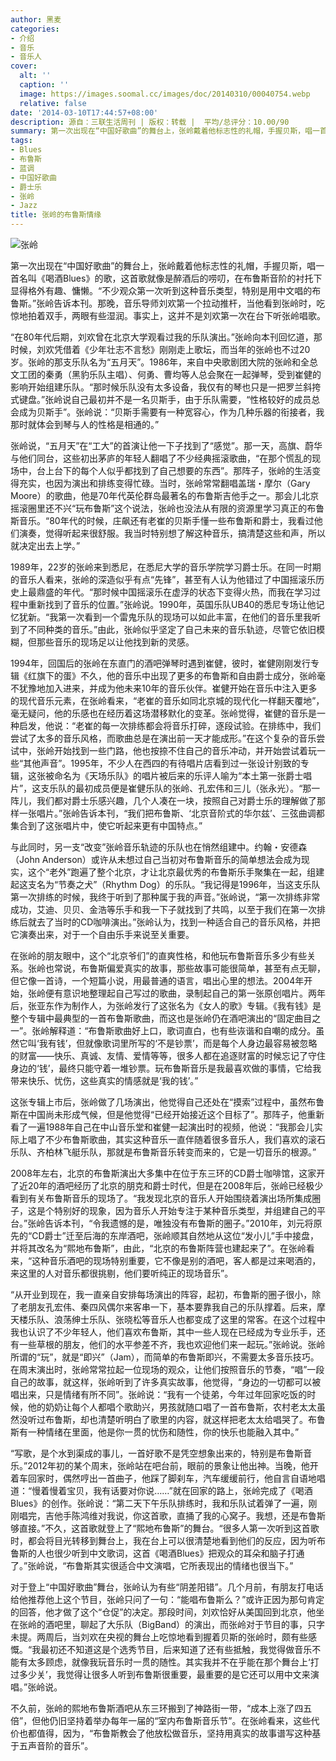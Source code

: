 ```yaml
---
author: 黑麦
categories:
- 介绍
- 音乐
- 音乐人
cover:
  alt: ''
  caption: ''
  image: https://images.soomal.cc/images/doc/20140310/00040754.webp
  relative: false
date: '2014-03-10T17:44:57+08:00'
description: 源自：三联生活周刊 | 版权：转载 |  平均/总评分：10.00/90
summary: 第一次出现在“中国好歌曲”的舞台上，张岭戴着他标志性的礼帽，手握贝斯，唱一首名叫《喝酒Blues》的歌，这首歌就像是醉酒后的唠叨，在布鲁斯音阶的衬托下显得格外有趣、慵懒。“不少观众第一次听到这种音乐类型，特别是用中文唱的布鲁斯。”张岭告诉本刊。那晚，音乐导师刘欢第一个拉动推杆，当他看到张岭时，吃惊地拍着双手，两眼有些湿润……
tags:
- Blues
- 布鲁斯
- 蓝调
- 中国好歌曲
- 爵士乐
- 张岭
- Jazz
title: 张岭的布鲁斯情缘
---
```


![张岭](https://images.soomal.cc/images/doc/20140310/00040753_01.webp)





第一次出现在“中国好歌曲”的舞台上，张岭戴着他标志性的礼帽，手握贝斯，唱一首名叫《喝酒Blues》的歌，这首歌就像是醉酒后的唠叨，在布鲁斯音阶的衬托下显得格外有趣、慵懒。“不少观众第一次听到这种音乐类型，特别是用中文唱的布鲁斯。”张岭告诉本刊。那晚，音乐导师刘欢第一个拉动推杆，当他看到张岭时，吃惊地拍着双手，两眼有些湿润。事实上，这并不是刘欢第一次在台下听张岭唱歌。

“在80年代后期，刘欢曾在北京大学观看过我的乐队演出。”张岭向本刊回忆道，那时候，刘欢凭借着《少年壮志不言愁》刚刚走上歌坛，而当年的张岭也不过20岁。张岭的那支乐队名为“五月天”。1986年，来自中央歌剧团大院的张岭和全总文工团的秦勇（黑豹乐队主唱）、何勇、曹均等人总会聚在一起弹琴，受到崔健的影响开始组建乐队。“那时候乐队没有太多设备，我仅有的琴也只是一把罗兰斜挎式键盘。”张岭说自己最初并不是一名贝斯手，由于乐队需要，“性格较好的成员总会成为贝斯手”。张岭说：“贝斯手需要有一种宽容心，作为几种乐器的衔接者，我那时就体会到琴与人的性格是相通的。”

张岭说，“五月天”在“工大”的首演让他一下子找到了“感觉”。那一天，高旗、蔚华与他们同台，这些初出茅庐的年轻人翻唱了不少经典摇滚歌曲，“在那个慌乱的现场中，台上台下的每个人似乎都找到了自己想要的东西”。那阵子，张岭的生活变得充实，也因为演出和排练变得忙碌。当时，张岭常常翻唱盖瑞・摩尔（Gary Moore）的歌曲，他是70年代英伦群岛最著名的布鲁斯吉他手之一。那会儿北京摇滚圈里还不兴“玩布鲁斯”这个说法，张岭也没法从有限的资源里学习真正的布鲁斯音乐。“80年代的时候，庄飙还有老崔的贝斯手懂一些布鲁斯和爵士，我看过他们演奏，觉得听起来很舒服。我当时特别想了解这种音乐，搞清楚这些和声，所以就决定出去上学。”

1989年，22岁的张岭来到悉尼，在悉尼大学的音乐学院学习爵士乐。在同一时期的音乐人看来，张岭的深造似乎有点“先锋”，甚至有人认为他错过了中国摇滚乐历史上最鼎盛的年代。“那时候中国摇滚乐在虚浮的状态下变得火热，而我在学习过程中重新找到了音乐的位置。”张岭说。1990年，英国乐队UB40的悉尼专场让他记忆犹新。“我第一次看到一个雷鬼乐队的现场可以如此丰富，在他们的音乐里我听到了不同种类的音乐。”由此，张岭似乎坚定了自己未来的音乐轨迹，尽管它依旧模糊，但那些音乐的现场足以让他找到新的灵感。

1994年，回国后的张岭在东直门的酒吧弹琴时遇到崔健，彼时，崔健刚刚发行专辑《红旗下的蛋》不久，他的音乐中出现了更多的布鲁斯和自由爵士成分，张岭毫不犹豫地加入进来，并成为他未来10年的音乐伙伴。崔健开始在音乐中注入更多的现代音乐元素，在张岭看来，“老崔的音乐如同北京城的现代化一样翻天覆地”，毫无疑问，他的乐感也在经历着这场潜移默化的变革。张岭觉得，崔健的音乐是一种启发，他说：“老崔的每一次排练都会将音乐打碎，逐段试验。在排练中，我们尝试了太多的音乐风格，而歌曲总是在演出前一天才能成形。”在这个复杂的音乐尝试中，张岭开始找到一些门路，他也按捺不住自己的音乐冲动，并开始尝试着玩一些“其他声音”。1995年，不少人在西四的有待唱片店看到过一张设计别致的专辑，这张被命名为《天场乐队》的唱片被后来的乐评人喻为“本土第一张爵士唱片”，这支乐队的最初成员便是崔健乐队的张岭、孔宏伟和三儿（张永光）。“那一阵儿，我们都对爵士乐感兴趣，几个人凑在一块，按照自己对爵士乐的理解做了那样一张唱片。”张岭告诉本刊，“我们把布鲁斯、‘北京音阶式的华尔兹’、三弦曲调都集合到了这张唱片中，使它听起来更有中国特点。” 

与此同时，另一支“改变”张岭音乐轨迹的乐队也在悄然组建中。约翰・安德森（John Anderson）或许从未想过自己当初对布鲁斯音乐的简单想法会成为现实，这个“老外”跑遍了整个北京，才让北京最优秀的布鲁斯乐手聚集在一起，组建起这支名为“节奏之犬”（Rhythm Dog）的乐队。“我记得是1996年，当这支乐队第一次排练的时候，我终于听到了那种属于我的声音。”张岭说，“第一次排练非常成功，艾迪、贝贝、金浩等乐手和我一下子就找到了共鸣，以至于我们在第一次排练后就去了当时的CD咖啡演出。”张岭认为，找到一种适合自己的音乐风格，并把它演奏出来，对于一个自由乐手来说至关重要。

在张岭的朋友眼中，这个“北京爷们”的直爽性格，和他玩布鲁斯音乐多少有些关系。张岭也常说，布鲁斯偏爱真实的故事，那些故事可能很简单，甚至有点无聊，但它像一首诗，一个短篇小说，用最普通的语言，唱出心里的想法。2004年开始，张岭便有意识地整理起自己写过的歌曲，录制起自己的第一张原创唱片。两年后，张亚东作为制作人，为张岭发行了这张名为《女人的歌》专辑。《我有钱》是整个专辑中最典型的一首布鲁斯歌曲，而这也是张岭仍在酒吧演出的“固定曲目之一”。张岭解释道：“布鲁斯歌曲好上口，歌词直白，也有些诙谐和自嘲的成分。虽然它叫‘我有钱’，但就像歌词里所写的‘不是钞票’，而是每个人身边最容易被忽略的财富――快乐、真诚、友情、爱情等等，很多人都在追逐财富的时候忘记了守住身边的‘钱’，最终只能守着一堆钞票。玩布鲁斯音乐是我最喜欢做的事情，它给我带来快乐、忧伤，这些真实的情感就是‘我的钱’。”

这张专辑上市后，张岭做了几场演出，他觉得自己还处在“摸索”过程中，虽然布鲁斯在中国尚未形成气候，但是他觉得“已经开始接近这个目标了”。那阵子，他重新看了一遍1988年自己在中山音乐堂和崔健一起演出时的视频，他说：“我那会儿实际上唱了不少布鲁斯歌曲，其实这种音乐一直伴随着很多音乐人，我们喜欢的滚石乐队、齐柏林飞艇乐队，那就是布鲁斯音乐转变而来的，它是一切音乐的根源。”

2008年左右，北京的布鲁斯演出大多集中在位于东三环的CD爵士咖啡馆，这家开了近20年的酒吧经历了北京的朋克和爵士时代，但是在2008年后，张岭已经极少看到有关布鲁斯音乐的现场了。“我发现北京的音乐人开始围绕着演出场所集成圈子，这是个特别好的现象，因为音乐人开始专注于某种音乐类型，并组建自己的平台。”张岭告诉本刊，“令我遗憾的是，唯独没有布鲁斯的圈子。”2010年，刘元将原先的“CD爵士”迁至后海的东岸酒吧，张岭顺其自然地从这位“发小儿”手中接盘，并将其改名为“熙地布鲁斯”，由此，“北京的布鲁斯阵营也建起来了”。在张岭看来，“这种音乐酒吧的现场特别重要，它不像是别的酒吧，客人都是过来喝酒的，来这里的人对音乐都很挑剔，他们要听纯正的现场音乐”。

“从开业到现在，我一直亲自安排每场演出的阵容，起初，布鲁斯的圈子很小，除了老朋友孔宏伟、秦四风偶尔来客串一下，基本要靠我自己的乐队撑着。后来，摩天楼乐队、浪荡绅士乐队、张晓松等音乐人也都变成了这里的常客。在这个过程中我也认识了不少年轻人，他们喜欢布鲁斯，其中一些人现在已经成为专业乐手，还有一些草根的朋友，他们的水平参差不齐，我也欢迎他们来一起玩。”张岭说。张岭所谓的“玩”，就是“即兴”（Jam），而简单的布鲁斯即兴，不需要太多音乐技巧。在周末演出时，张岭常常拉起一位现场的观众，让他们按照音乐的节奏，“唱”一段自己的故事，就这样，张岭听到了许多真实故事，他觉得，“身边的一切都可以被唱出来，只是情绪有所不同”。张岭说：“我有一个徒弟，今年过年回家吃饭的时候，他的奶奶让每个人都唱个歌助兴，男孩就随口唱了一首布鲁斯，农村老太太虽然没听过布鲁斯，却也清楚听明白了歌里的内容，就这样把老太太给唱哭了。布鲁斯有一种情绪在里面，他是你一贯的忧伤和随性，你的快乐也能融入其中。”

“写歌，是个水到渠成的事儿，一首好歌不是凭空想象出来的，特别是布鲁斯音乐。”2012年初的某个周末，张岭站在吧台前，眼前的景象让他出神。当晚，他开着车回家时，偶然哼出一首曲子，他踩了脚刹车，汽车缓缓前行，他自言自语地唱道：“慢着慢着宝贝，我有话要对你说……”就在回家的路上，张岭完成了《喝酒Blues》的创作。张岭说：“第二天下午乐队排练时，我和乐队试着弹了一遍，刚刚唱完，吉他手陈鸿维对我说，你这首歌，直捅了我的心窝子。我想，还是布鲁斯够直接。”不久，这首歌就登上了“熙地布鲁斯”的舞台。“很多人第一次听到这首歌时，都会将目光转移到舞台上，我在台上可以很清楚地看到他们的反应，因为听布鲁斯的人也很少听到中文歌词，这首《喝酒Blues》把观众的耳朵和脑子打通了。”张岭说，“布鲁斯其实很适合中文演唱，它所表现出的情绪也很当下。”

对于登上“中国好歌曲”舞台，张岭认为有些“阴差阳错”。几个月前，有朋友打电话给他推荐他上这个节目，张岭只问了一句：“能唱布鲁斯么？”或许正因为那句肯定的回答，他才做了这个“仓促”的决定。那段时间，刘欢恰好从美国回到北京，他坐在张岭的酒吧里，聊起了大乐队（BigBand）的演出，而张岭对于节目的事，只字未提。两周后，当刘欢在央视的舞台上吃惊地看到握着贝斯的张岭时，颇有些感慨。“我最初还不知道这是个选秀节目，后来知道了还有些抵触，我觉得做音乐不能有太多顾虑，就像我玩音乐时一贯的随性。其实我并不在乎能在那个舞台上‘打过多少关’，我觉得让很多人听到布鲁斯很重要，最重要的是它还可以用中文来演唱。”张岭说。

不久前，张岭的熙地布鲁斯酒吧从东三环搬到了神路街一带，“成本上涨了四五倍”，但他仍旧坚持着举办每年一届的“室内布鲁斯音乐节”。在张岭看来，这些代价也都值得，因为，“布鲁斯教会了他放松做音乐，坚持用真实的故事谱写这种基于五声音阶的音乐”。